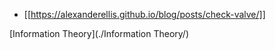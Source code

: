 - [[https://alexanderellis.github.io/blog/posts/check-valve/]]

[Information Theory](./Information Theory/)